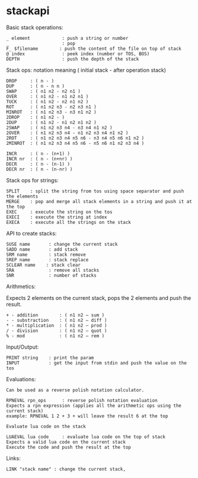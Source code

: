 # stackapi

Basic stack operations:

    _ element            : push a string or number
    _                    : pop
    F_ $filename        : push the content of the file on top of stack
    @ index              : peek index (number or TOS, BOS)
    DEPTH                : push the depth of the stack

Stack ops:
notation meaning ( initial stack - after operation stack)

    DROP     : ( n - )
    DUP      : ( n - n n )
    SWAP     : ( n1 n2 - n2 n1 )
    OVER     : ( n1 n2 - n1 n2 n1 )
    TUCK     : ( n1 n2 - n2 n1 n2 )
    ROT      : ( n1 n2 n3 - n2 n3 n1 )
    MINROT   : ( n1 n2 n3 - n3 n1 n2 )
    2DROP    : ( n1 n2 - )
    2DUP     : ( n1 n2 - n1 n2 n1 n2 )
    2SWAP    : ( n1 n2 n3 n4 - n3 n4 n1 n2 )
    2OVER    : ( n1 n2 n3 n4 - n1 n2 n3 n4 n1 n2 )
    2ROT     : ( n1 n2 n3 n4 n5 n6 - n3 n4 n5 n6 n1 n2 )
    2MINROT  : ( n1 n2 n3 n4 n5 n6 - n5 n6 n1 n2 n3 n4 )

    INCR     : ( n - (n+1) )
    INCR nr  : ( n - (n+nr) )
    DECR     : ( n - (n-1) )
    DECR nr  : ( n - (n-nr) )

Stack ops for strings:

    SPLIT    : split the string from tos using space separator and push the elements
    MERGE    : pop and merge all stack elements in a string and push it at the top
    EXEC     : execute the string on the tos
    EXECI    : execute the string at index
    EXECA    : execute all the strings on the stack

API to create stacks:

    SUSE name       : change the current stack
    SADD name       : add stack
    SRM name        : stack remove
    SREP name       : stack replace
    SCLEAR name    : stack clear
    SRA             : remove all stacks
    SNR             : number of stacks

Arithmetics:

Expects 2 elements on the current stack, pops the 2 elements and push the result.

    + - addition        : ( n1 n2 — sum )
    - - substraction    : ( n1 n2 — diff )
    * - multiplication  : ( n1 n2 — prod )
    / - division        : ( n1 n2 — quot )
    % - mod             : ( n1 n2 — rem )

Input/Output:

    PRINT string    : print the param
    INPUT           : get the input from stdin and push the value on the tos

Evaluations:

    Can be used as a reverse polish notation calculator.

    RPNEVAL rpn_ops      : reverse polish notation evaluation
    Expects a rpn expression (applies all the arithmetic ops using the current stack)
    example: RPNEVAL 1 2 + 3 + will leave the result 6 at the top

    Evaluate lua code on the stack

    LUAEVAL lua code     : evaluate lua code on the top of stack
    Expects a valid lua code on the current stack
    Execute the code and push the result at the top

Links:

    LINK "stack name" : change the current stack, 

